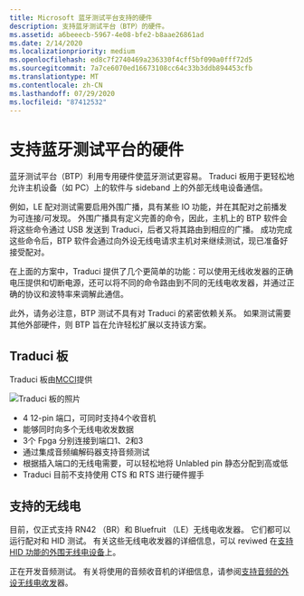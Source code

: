 ```yaml
---
title: Microsoft 蓝牙测试平台支持的硬件
description: 支持蓝牙测试平台（BTP）的硬件。
ms.assetid: a6beeecb-5967-4e08-bfe2-b8aae26861ad
ms.date: 2/14/2020
ms.localizationpriority: medium
ms.openlocfilehash: ed8c7f2740469a236330f4cff5bf090a0fff72d5
ms.sourcegitcommit: 7a7ce6070ed16673108cc64c33b3ddb894453cfb
ms.translationtype: MT
ms.contentlocale: zh-CN
ms.lasthandoff: 07/29/2020
ms.locfileid: "87412532"
---
```

# <a name="bluetooth-testing-platform-supported-hardware"></a>支持蓝牙测试平台的硬件

蓝牙测试平台（BTP）利用专用硬件使蓝牙测试更容易。 Traduci 板用于更轻松地允许主机设备（如 PC）上的软件与 sideband 上的外部无线电设备通信。

例如，LE 配对测试需要启用外围广播，具有某些 IO 功能，并在其配对之前播发为可连接/可发现。 外围广播具有定义完善的命令，因此，主机上的 BTP 软件会将这些命令通过 USB 发送到 Traduci，后者又将其路由到相应的广播。 成功完成这些命令后，BTP 软件会通过向外设无线电请求主机对来继续测试，现已准备好接受配对。

在上面的方案中，Traduci 提供了几个更简单的功能：可以使用无线收发器的正确电压提供和切断电源，还可以将不同的命令路由到不同的无线电收发器，并通过正确的协议和波特率来调解此通信。

此外，请务必注意，BTP 测试不具有对 Traduci 的紧密依赖关系。 如果测试需要其他外部硬件，则 BTP 旨在允许轻松扩展以支持该方案。

## <a name="traduci-board"></a>Traduci 板
Traduci 板由[MCCI](https://mcci.com/usb/dev-tools/model-2411/)提供

![Traduci 板的照片](images/Traduci_Overhead.jpg)

- 4 12-pin 端口，可同时支持4个收音机
- 能够同时向多个无线电收发数据
- 3个 Fpga 分别连接到端口1、2和3
- 通过集成音频编解码器支持音频测试
- 根据插入端口的无线电需要，可以轻松地将 Unlabled pin 静态分配到高或低
- Traduci 目前不支持使用 CTS 和 RTS 进行硬件握手

## <a name="supported-radios"></a>支持的无线电

目前，仅正式支持 RN42 （BR）和 Bluefruit （LE）无线电收发器。 它们都可以运行配对和 HID 测试。 有关这些无线电收发器的详细信息，可以 reviwed 在[支持 HID 功能的外围无线电设备](testing-BTP-hw-hid.md)上。

正在开发音频测试。 有关将使用的音频收音机的详细信息，请参阅[支持音频的外设无线电收发](testing-BTP-hw-audio.md)器。